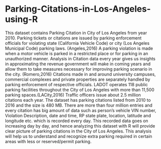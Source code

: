 # Parking-Citations-in-Los-Angeles-using-R
This dataset contains Parking Citation in City of Los Angeles from year 2010. Parking tickets or citations are issued by parking enforcement officials for violating state (California Vehicle Code) or city (Los Angeles Municipal Code) parking laws. (Angeles,2016) A parking violation is made when a motor vehicle is parked in a restricted place or for parking in an unauthorized manner. Analysis in Citation data every year gives us insights in approximating the revenue government will make in coming years and allow them to take measures necessary for improving parking scenario in the city. (Romero,2016)  Citations made in and around university campuses, commercial complexes and private properties are separately handled by parking enforcement of respective officials. LADOT operates 118 public parking facilities throughout the City of Los Angeles with more than 11,500 parking spaces.(LACity,2016) Traffic officers issue about 2.5 million citations each year. The dataset has parking citations listed from 2010 to 2016 and the size is 480 MB. There are more than four million entries and every citation has big amount of data such as person’s vehicle VIN number, Violation Description, date and time, RP state plate, location, latitude and longitude etc. which is recorded every day. This recorded data goes on increasing day by day, and hence analyzing this dataset with R will provide clear picture of parking citations in the City of Los Angeles. This analysis will help us to understand and recognize extra parking required in certain areas with less or reserved/permit parking.
